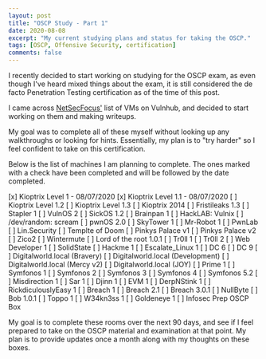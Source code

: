 ```yaml
---
layout: post
title: "OSCP Study - Part 1"
date: 2020-08-08
excerpt: "My current studying plans and status for taking the OSCP."
tags: [OSCP, Offensive Security, certification]
comments: false
---
```


I recently decided to start working on studying for the OSCP exam, as even though I've heard mixed things about the exam, it is still considered the de facto Penetration Testing certification as of the time of this post.

I came across <a href="https://docs.google.com/spreadsheets/d/1dwSMIAPIam0PuRBkCiDI88pU3yzrqqHkDtBngUHNCw8/edit#gid=0">NetSecFocus'</a> list of VMs on Vulnhub, and decided to start working on them and making writeups.

My goal was to complete all of these myself without looking up any walkthroughs or looking for hints. Essentially, my plan is to "try harder" so I feel confident to take on this certification.

Below is the list of machines I am planning to complete. The ones marked with a check have been completed and will be followed by the date completed.

[x] Kioptrix Level 1 - 08/07/2020
[x] Kioptrix Level 1.1 - 08/07/2020
[ ] Kioptrix Level 1.2
[ ] Kioptrix Level 1.3
[ ] Kioptrix 2014
[ ] Fristileaks 1.3
[ ] Stapler 1
[ ] VulnOS 2
[ ] SickOS 1.2
[ ] Brainpan 1
[ ] HackLAB: Vulnix
[ ] /dev/random: scream
[ ] pwnOS 2.0
[ ] SkyTower 1
[ ] Mr-Robot 1
[ ] PwnLab
[ ] Lin.Security
[ ] Templte of Doom
[ ] Pinkys Palace v1
[ ] Pinkys Palace v2
[ ] Zico2
[ ] Wintermute
[ ] Lord of the root 1.0.1
[ ] Tr0ll 1
[ ] Tr0ll 2
[ ] Web Developer 1
[ ] SolidState
[ ] Hackme 1
[ ] Escalate_Linux 1
[ ] DC 6
[ ] DC 9
[ ] Digitalworld.local (Bravery)
[ ] Digitalworld.local (Development)
[ ] Digitalworld.local (Mercy v2)
[ ] Digitalworld.local (JOY)
[ ] Prime 1
[ ] Symfonos 1
[ ] Symfonos 2
[ ] Symfonos 3
[ ] Symfonos 4
[ ] Symfonos 5.2
[ ] Misdirection 1
[ ] Sar 1
[ ]  Djinn 1
[ ] EVM 1
[ ] DerpNStink 1
[ ] RickdiculouslyEasy 1
[ ] Breach 1
[ ] Breach 2.1
[ ] Breach 3.0.1
[ ] NullByte
[ ] Bob 1.0.1
[ ] Toppo 1
[ ] W34kn3ss 1
[ ] Goldeneye 1
[ ] Infosec Prep OSCP Box


My goal is to complete these rooms over the next 90 days, and see if I feel prepared to take on the OSCP material and examination at that point. My plan is to provide updates once a month along with my thoughts on these boxes.

